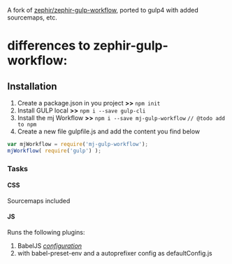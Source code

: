 A fork of [zephir/zephir-gulp-workflow](https://github.com/zephir/zephir-gulp-workflow), ported to gulp4 with added sourcemaps, etc.

# differences to zephir-gulp-workflow:

## Installation

1. Create a package.json in you project **>>** `npm init`
2. Install GULP local **>>** `npm i --save gulp-cli`
3. Install the mj Workflow **>>** `npm i --save mj-gulp-workflow` `// @todo add to npm`
4. Create a new file gulpfile.js and add the content you find below

```js
var mjWorkflow = require('mj-gulp-workflow');
mjWorkflow( require('gulp') );
```

### Tasks


#### CSS

Sourcemaps included

#### JS

Runs the following plugins:

1. BabelJS *[configuration](https://github.com/babel/gulp-babel#api)*
2. with babel-preset-env and a autoprefixer config as defaultConfig.js